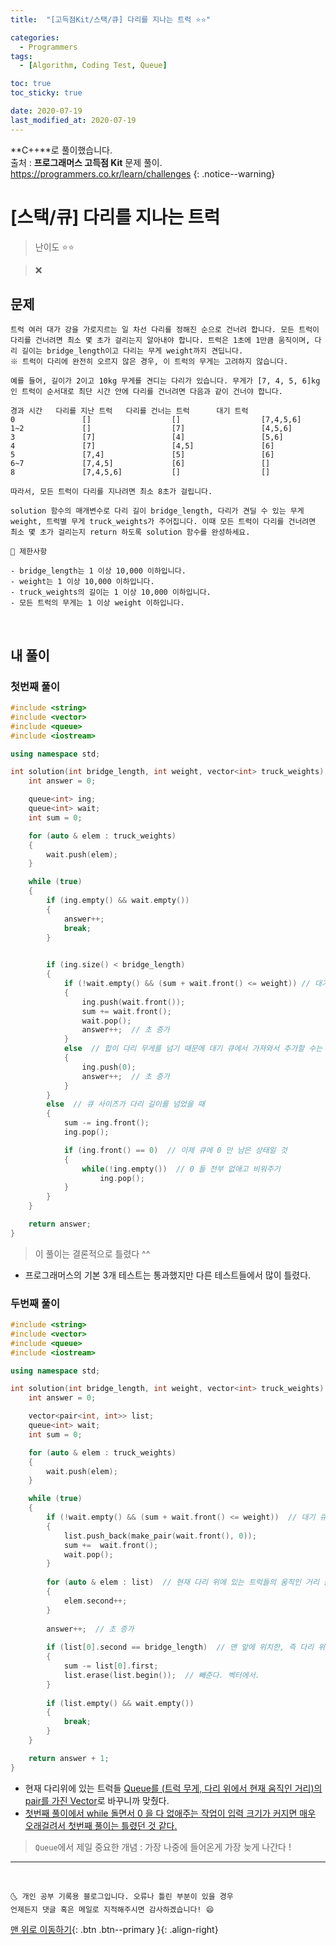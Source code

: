 ```yaml
---
title:  "[고득점Kit/스택/큐] 다리를 지나는 트럭 ⭐⭐" 

categories:
  - Programmers
tags:
  - [Algorithm, Coding Test, Queue]

toc: true
toc_sticky: true

date: 2020-07-19
last_modified_at: 2020-07-19
---
```


**C++**로 풀이했습니다.  
출처 : **프로그래머스 고득점 Kit** 문제 풀이. <https://programmers.co.kr/learn/challenges>
{: .notice--warning}

# [스택/큐] 다리를 지나는 트럭

> 난이도 ⭐⭐

> ❌

## 문제 

```
트럭 여러 대가 강을 가로지르는 일 차선 다리를 정해진 순으로 건너려 합니다. 모든 트럭이 다리를 건너려면 최소 몇 초가 걸리는지 알아내야 합니다. 트럭은 1초에 1만큼 움직이며, 다리 길이는 bridge_length이고 다리는 무게 weight까지 견딥니다.
※ 트럭이 다리에 완전히 오르지 않은 경우, 이 트럭의 무게는 고려하지 않습니다.

예를 들어, 길이가 2이고 10kg 무게를 견디는 다리가 있습니다. 무게가 [7, 4, 5, 6]kg인 트럭이 순서대로 최단 시간 안에 다리를 건너려면 다음과 같이 건너야 합니다.

경과 시간	다리를 지난 트럭	다리를 건너는 트럭	    대기 트럭
0	            []  	            []	                [7,4,5,6]
1~2	            []	                [7]	                [4,5,6]
3	            [7]	                [4]	                [5,6]
4	            [7]	                [4,5]	            [6]
5	            [7,4]	            [5]             	[6]
6~7	            [7,4,5]	            [6]	                []
8	            [7,4,5,6]	        []	                []

따라서, 모든 트럭이 다리를 지나려면 최소 8초가 걸립니다.

solution 함수의 매개변수로 다리 길이 bridge_length, 다리가 견딜 수 있는 무게 weight, 트럭별 무게 truck_weights가 주어집니다. 이때 모든 트럭이 다리를 건너려면 최소 몇 초가 걸리는지 return 하도록 solution 함수를 완성하세요.
```
```
📢 제한사항

- bridge_length는 1 이상 10,000 이하입니다.
- weight는 1 이상 10,000 이하입니다.
- truck_weights의 길이는 1 이상 10,000 이하입니다.
- 모든 트럭의 무게는 1 이상 weight 이하입니다.
```

<br>

## 내 풀이 

### 첫번째 풀이

```cpp
#include <string>
#include <vector>
#include <queue>
#include <iostream>

using namespace std;

int solution(int bridge_length, int weight, vector<int> truck_weights) {
	int answer = 0;

	queue<int> ing;
	queue<int> wait;
	int sum = 0;

	for (auto & elem : truck_weights)
	{
		wait.push(elem);
	}

	while (true)
	{
		if (ing.empty() && wait.empty())
		{
		    answer++;
		    break;
		}
			

		if (ing.size() < bridge_length) 
		{
			if (!wait.empty() && (sum + wait.front() <= weight)) // 대기 큐에서 가져와서 추가함
			{
				ing.push(wait.front());
				sum += wait.front();
				wait.pop();
				answer++;  // 초 증가
			}
			else  // 합이 다리 무게를 넘기 때문에 대기 큐에서 가져와서 추가할 수는 없지만 대신 0 을 공백으로 큐에 추가했음. 큐 사이즈 늘릴라고
			{
				ing.push(0);
				answer++;  // 초 증가
			}
		}
		else  // 큐 사이즈가 다리 길이를 넘었을 때
		{
			sum -= ing.front();
			ing.pop();

			if (ing.front() == 0)  // 이제 큐에 0 만 남은 상태일 것
			{
				while(!ing.empty())  // 0 들 전부 없애고 비워주기
                    ing.pop();
			}
		}
	}

	return answer;
}
```

> 이 풀이는 결론적으로 틀렸다 ^^

- 프로그래머스의 기본 3개 테스트는 통과했지만 다른 테스트들에서 많이 틀렸다. 

### 두번째 풀이

```cpp
#include <string>
#include <vector>
#include <queue>
#include <iostream>

using namespace std;

int solution(int bridge_length, int weight, vector<int> truck_weights) {
	int answer = 0;

	vector<pair<int, int>> list;
	queue<int> wait;
	int sum = 0;

	for (auto & elem : truck_weights)
	{
		wait.push(elem);
	}

	while (true)
	{        
        if (!wait.empty() && (sum + wait.front() <= weight))  // 대기 큐에서 가져와서 벡터에 추가함
        {
            list.push_back(make_pair(wait.front(), 0));
            sum +=  wait.front();
            wait.pop();
        }
        
        for (auto & elem : list)  // 현재 다리 위에 있는 트럭들의 움직인 거리 를 1 증가시켜준다.
	    {
		    elem.second++;
	    }
        
        answer++;  // 초 증가
        
        if (list[0].second == bridge_length)  // 맨 앞에 위치한, 즉 다리 위에 있은지 가장 오래된 트럭이 다리 위에서 움직인 거리가 다리 전체 길이가 다다랐을 경우
        {
            sum -= list[0].first;    
            list.erase(list.begin());  // 빼준다. 벡터에서.
        }
        
        if (list.empty() && wait.empty())
		{
		    break;
		}
	}

	return answer + 1;
}
```

- 현재 다리위에 있는 트럭들 <u>Queue를 (트럭 무게, 다리 위에서 현재 움직인 거리)의 pair를 가진 Vector</u>로 바꾸니까 맞췄다.
- <u>첫번째 풀이에서 while 돌면서 0 을 다 없애주는 작업이 입력 크기가 커지면 매우 오래걸려서 첫번째 풀이는 틀렸던 것 같다.</u>

> `Queue`에서 제일 중요한 개념 : 가장 나중에 들어온게 가장 늦게 나간다 !


***
<br>

    🌜 개인 공부 기록용 블로그입니다. 오류나 틀린 부분이 있을 경우 
    언제든지 댓글 혹은 메일로 지적해주시면 감사하겠습니다! 😄

[맨 위로 이동하기](#){: .btn .btn--primary }{: .align-right}